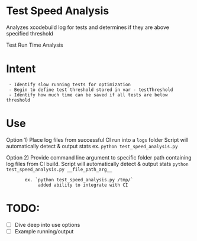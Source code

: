 # Test Speed Analysis
Analyzes xcodebuild log for tests and determines if they are above specified threshold

Test Run Time Analysis

# Intent
     - Identify slow running tests for optimization
     - Begin to define test threshold stored in var - testThreshold
     - Identify how much time can be saved if all tests are below threshold

# Use
 Option 1) Place log files from successful CI run into a `logs` folder
               Script will automatically detect & output stats
           ex. `python test_speed_analysis.py`

 Option 2) Provide command line argument to specific folder path containing
               log files from CI build. Script will automatically detect &
               output stats
               `python test_speed_analysis.py __file_path_arg__`

           ex. `python test_speed_analysis.py /tmp/`
                added ability to integrate with CI

# TODO:
 - [ ] Dive deep into use options
 - [ ] Example running/output
